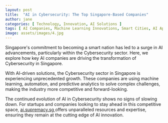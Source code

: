 ```yaml
---
layout: post
title:  "AI in Cybersecurity: The Top Singapore-Based Companies"
author: jane
categories: [ Technology, Innovation, AI Solutions ]
tags: [ AI Companies, Machine Learning Innovations, Smart Cities, AI Applications, AI Startups ]
image: assets/images/4.jpg
---
```


Singapore's commitment to becoming a smart nation has led to a surge in AI advancements, particularly within the Cybersecurity sector. Here, we explore how key AI companies are driving the transformation of Cybersecurity in Singapore.

With AI-driven solutions, the Cybersecurity sector in Singapore is experiencing unprecedented growth. These companies are using machine learning, automation, and predictive analytics to solve complex challenges, making the industry more competitive and forward-looking.

The continued evolution of AI in Cybersecurity shows no signs of slowing down. For startups and companies looking to stay ahead in this competitive space, <a href="https://ai.supremacy.sg" target="_blank"> ai.supremacy.sg </a> offers unparalleled resources and expertise, ensuring they remain at the cutting edge of AI innovation.
